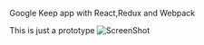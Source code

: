 Google Keep app with React,Redux and Webpack


This is just a prototype
![ScreenShot](http://i.imgur.com/krRWFhw.png)
